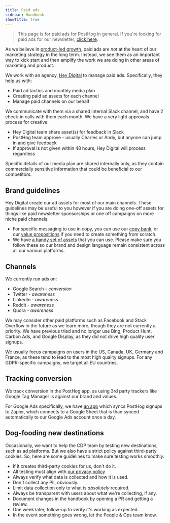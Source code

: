 ```yaml
---
title: Paid ads
sidebar: Handbook
showTitle: true
---
```


> This page is for paid ads for PostHog in general. If you're looking for paid ads for our newsletter, [click here](handbook/content/newsletter-ads).

As we believe in [product-led growth](/blog/product-led-growth), paid ads are _not_ at the heart of our marketing strategy in the long term. Instead, we see them as an important way to kick start and then amplify the work we are doing in other areas of marketing and product. 

We work with an agency, [Hey Digital](https://www.heydigital.co/) to manage paid ads. Specifically, they help us with:
- Paid ad tactics and monthly media plan
- Creating paid ad assets for each channel
- Manage paid channels on our behalf 

We communicate with them via a shared internal Slack channel, and have 2 check-in calls with them each month. We have a very light approvals process for creative:

- Hey Digital team share asset(s) for feedback in Slack
- PostHog team approve - usually Charles or Andy, but anyone can jump in and give feedback
- If approval is not given within 48 hours, Hey Digital will process regardless

Specific details of our media plan are shared internally only, as they contain commercially sensitive information that could be beneficial to our competitors. 

## Brand guidelines

Hey Digital create our ad assets for most of our main channels. These guidelines may be useful to you however if you are doing one-off assets for things like paid newsletter sponsorships or one off campaigns on more niche paid channels. 

- For specific messaging to use in copy, you can use our [copy bank](https://docs.google.com/spreadsheets/d/1VOwyDs8qmXw38KgCiPeJMIGS-SedSAZLXfb2zvB_1jE/edit#gid=0), or our [value propositions](/handbook/growth/marketing/value-propositions) if you need to create something from scratch.
- We have [a handy set of assets](/media) that you can use. Please make sure you follow these so our brand and design language remain consistent across all our various platforms. 

## Channels

We currently run ads on:
- Google Search - _conversion_
- Twitter - _awareness_
- LinkedIn - _awareness_
- Reddit - _awareness_
- Quora - _awareness_

We may consider other paid platforms such as Facebook and Stack Overflow in the future as we learn more, though they are not currently a priority. We have previous tried and no longer use Bing, Product Hunt, Carbon Ads, and Google Display, as they did not drive high quality user signups. 

We usually focus campaigns on users in the US, Canada, UK, Germany and France, as these tend to lead to the most high quality signups. For any GDPR-specific campaigns, we target all EU countries. 

## Tracking conversion

We track conversion in the PostHog app, as using 3rd party trackers like Google Tag Manager is against our brand and values. 

For Google Ads specifically, we have [an app](https://github.com/PostHog/plugin-write-google-ads-to-zapier) which syncs PostHog signups to Zapier, which connects to a Google Sheet that is than synced automatically to our Google Ads account once a day.

## Dog-fooding new destinations

Occasionally, we want to help the CDP team by testing new destinations, such as ad platforms. But we also have a strict policy against third-party cookies. So, here are some guidelines to make sure testing works smoothly. 

* If it creates third-party cookies for us, don't do it. 
* All testing must align with [our privacy policy](/privacy)
* Always verify what data is collected and how it is used. 
* Don't collect any PII, obviously. 
* Limit data collection only to what is _absolutely_ required. 
* Always be transparent with users about what we're collecting, if any. 
* Document changes in the handbook by opening a PR and getting a review. 
* One week later, follow-up to verify it's working as expected.
* In the event something goes wrong, let the People & Ops team know. 
